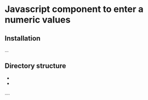 Javascript component to enter a numeric values
=========


Installation
--------------

...


Directory structure
--------------
 *
 *
 ....
